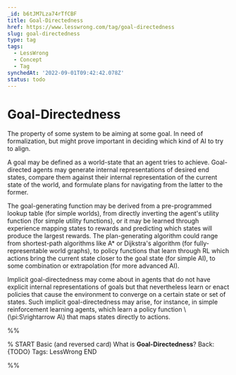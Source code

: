 ```yaml
---
_id: b6tJM7Lza74rTfCBF
title: Goal-Directedness
href: https://www.lesswrong.com/tag/goal-directedness
slug: goal-directedness
type: tag
tags:
  - LessWrong
  - Concept
  - Tag
synchedAt: '2022-09-01T09:42:42.078Z'
status: todo
---
```


# Goal-Directedness

The property of some system to be aiming at some goal. In need of formalization, but might prove important in deciding which kind of AI to try to align.

A goal may be defined as a world-state that an agent tries to achieve. Goal-directed agents may generate internal representations of desired end states, compare them against their internal representation of the current state of the world, and formulate plans for navigating from the latter to the former.

The goal-generating function may be derived from a pre-programmed lookup table (for simple worlds), from directly inverting the agent's utility function (for simple utility functions), or it may be learned through experience mapping states to rewards and predicting which states will produce the largest rewards. The plan-generating algorithm could range from shortest-path algorithms like A* or Dijkstra's algorithm (for fully-representable world graphs), to policy functions that learn through RL which actions bring the current state closer to the goal state (for simple AI), to some combination or extrapolation (for more advanced AI).

Implicit goal-directedness may come about in agents that do not have explicit internal representations of goals but that nevertheless learn or enact policies that cause the environment to converge on a certain state or set of states. Such implicit goal-directedness may arise, for instance, in simple reinforcement learning agents, which learn a policy function \\(\\pi:S\\rightarrow A\\) that maps states directly to actions.


%%

% START
Basic (and reversed card)
What is **Goal-Directedness**?
Back: {TODO}
Tags: LessWrong
END

%%
	
